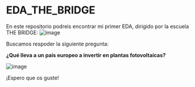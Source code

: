 # EDA_THE_BRIDGE

En este repositorio podreis encontrar mi primer EDA, dirigido por la escuela THE BRIDGE:
![image](https://github.com/user-attachments/assets/ef8a5636-2a62-4f11-b821-8522127f0f16)


Buscamos respoder la siguiente pregunta:

<strong>¿Qué lleva a un país europeo a invertir en plantas fotovoltaicas?</strong>

![image](https://github.com/user-attachments/assets/069dea2b-194e-4086-a065-4ba076b848e8)

¡Espero que os guste!

